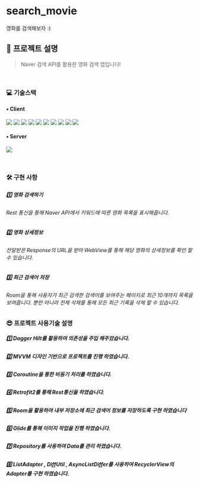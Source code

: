 # search_movie
영화를 검색해보자 :)

## 🤔 프로젝트 설명

> Naver 검색 API를 활용한 영화 검색 앱입니다!

<br>

### 💻 기술스택 
#### ▪️ Client
<p>
 <img src="https://img.shields.io/badge/Anroid-3DDC84?style=for-the-badge&logo=Android&logoColor=white">
 <img src="https://img.shields.io/badge/Kotlin-7F52FF?style=for-the-badge&logo=Kotlin&logoColor=white">
 <img src="https://img.shields.io/badge/Retrofit2-3E4348?style=for-the-badge&logo=Square&logoColor=white">
 <img src="https://img.shields.io/badge/OkHttp-3E4348?style=for-the-badge&logo=Square&logoColor=white">
 <img src="https://img.shields.io/badge/Room-003B57?style=for-the-badge&logo=SQLite&logoColor=white">
 <img src="https://img.shields.io/badge/MVVM-3DDC84?style=for-the-badge&logo=&logoColor=white">
 <img src="https://img.shields.io/badge/Coroutine-3DDC84?style=for-the-badge&logo=&logoColor=white">
 <img src="https://img.shields.io/badge/DataBinding-0F9D58?style=for-the-badge&logo=&logoColor=white">
 <img src="https://img.shields.io/badge/Hilt-0F9D58?style=for-the-badge&logo=&logoColor=white">
 <img src="https://img.shields.io/badge/Glide-0F9D58?style=for-the-badge&logo=&logoColor=white">
</p>

#### ▪️ Server
<p>
 <img src="https://img.shields.io/badge/NaverAPI-03C75A?style=for-the-badge&logo=Naver&logoColor=white">
</p>
<br>

### 🛠 구현 사항
##### 1️⃣ 영화 검색하기
###### Rest 통신을 통해 Naver API에서 키워드에 따른 영화 목록을 표시해줍니다.

##### 2️⃣ 영화 상세정보
###### 전달받은 Response의 URL을 받아 WebView를 통해 해당 영화의 상세정보를 확인 할 수 있습니다.
 
##### 3️⃣ 최근 검색어 저장
###### Room을 통해 사용자가 최근 검색한 검색어를 보여주는 페이지로 최근 10개까지 목록을 보여줍니다. 뿐만 아니라 전체 삭제를 통해 모든 최근 기록을 삭제 할 수 있습니다.

### 😎 프로젝트 사용기술 설명
##### 1️⃣ Dagger Hilt를 활용하여 의존성을 주입 해주었습니다.
##### 2️⃣ MVVM 디자인 기반으로 프로젝트를 진행 하였습니다.
##### 3️⃣ Coroutine을 통한 비동기 처리를 하였습니다.
##### 4️⃣ Retrofit2를 통해 Rest통신을 하였습니다.
##### 5️⃣ Room을 활용하여 내부 저장소에 최근 검색어 정보를 저장하도록 구현 하였습니다
##### 6️⃣ Glide를 통해 이미지 작업을 진행 하였습니다.
##### 7️⃣ Repository를 사용하여 Data를 관리 하였습니다.
##### 8️⃣ ListAdapter , DiffUtil , AsyncListDiffer를 사용하여 RecyclerView의 Adapter를 구현 하였습니다.
